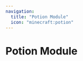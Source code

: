 ```yaml
---
navigation:
  title: "Potion Module"
  icon: "minecraft:potion"
---
```


# Potion Module

<SubPages />